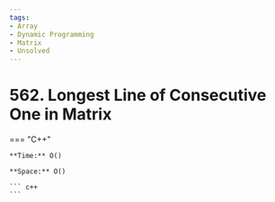 ```yaml
---
tags:
- Array
- Dynamic Programming
- Matrix
- Unsolved
---
```



# 562. Longest Line of Consecutive One in Matrix

=== "C++"

    **Time:** O()

    **Space:** O()

    ``` c++
    ```